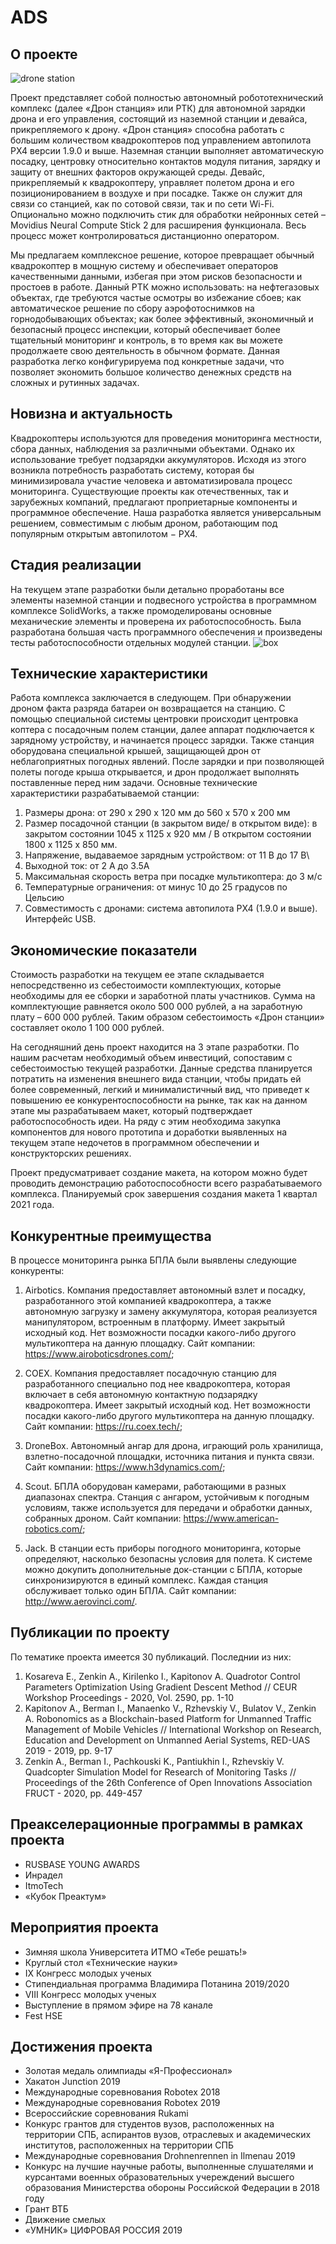 # ADS

## О проекте

![drone station](https://github.com/Zenkin/ADS/blob/main/Pictures/Станция.jpg "Дрон станция")

Проект представляет собой полностью автономный робототехнический комплекс (далее «Дрон станция» или РТК) для автономной зарядки дрона и его управления, состоящий из наземной станции и девайса, прикрепляемого к дрону. «Дрон станция» способна работать с большим количеством квадрокоптеров под управлением автопилота PX4 версии 1.9.0 и выше. Наземная станции выполняет автоматическую посадку, центровку относительно контактов модуля питания, зарядку и защиту от внешних факторов окружающей среды. Девайс, прикрепляемый к квадрокоптеру, управляет полетом дрона и его позиционированием в воздухе и при посадке. Также он служит для связи со станцией, как по сотовой связи, так и по сети Wi-Fi. Опционально можно подключить стик для обработки нейронных сетей – Movidius Neural Compute Stick 2 для расширения функционала. Весь процесс может контролироваться дистанционно оператором.

Мы предлагаем комплексное решение, которое превращает обычный квадрокоптер в мощную систему и обеспечивает операторов качественными данными, избегая при этом рисков безопасности и простоев в работе. Данный РТК можно использовать: на нефтегазовых объектах, где требуются частые осмотры во избежание сбоев; как автоматическое решение по сбору аэрофотоснимков на горнодобывающих объектах; как более эффективный, экономичный и безопасный процесс инспекции, который обеспечивает более тщательный мониторинг и контроль, в то время как вы можете продолжаете свою деятельность в обычном формате. Данная разработка легко конфигурируема под конкретные задачи, что позволяет экономить большое количество денежных средств на сложных и рутинных задачах.

## Новизна и актуальность

Квадрокоптеры используются для проведения мониторинга местности, сбора данных, наблюдения за различными объектами.  Однако их использование требует подзарядки аккумуляторов. 
Исходя из этого возникла потребность разработать систему, которая бы минимизировала участие человека и автоматизировала процесс мониторинга. 
Существующие проекты как отечественных, так и зарубежных компаний, предлагают проприетарные компоненты и программное обеспечение. Наша разработка является универсальным решением, совместимым с любым дроном, работающим под популярным открытым автопилотом − PX4.

## Стадия реализации

На текущем этапе разработки были детально проработаны все элементы наземной станции и подвесного устройства в программном комплексе SolidWorks, а также промоделированы основные механические элементы и проверена их работоспособность. Была разработана большая часть программного обеспечения и произведены тесты работоспособности отдельных модулей станции.
![box](https://github.com/Zenkin/ADS/blob/main/Pictures/Бокс.jpg "Бокс")

## Технические характеристики

Работа комплекса заключается в следующем. При обнаружении дроном факта разряда батареи он возвращается на станцию. С помощью специальной системы центровки происходит центровка коптера с посадочным полем станции, далее аппарат подключается к зарядному устройству, и начинается процесс зарядки. Также станция оборудована специальной крышей, защищающей дрон от неблагоприятных погодных явлений. После зарядки и при позволяющей полеты погоде крыша открывается, и дрон продолжает выполнять поставленные перед ним задачи.
Основные технические характеристики разрабатываемой станции:
1.	Размеры дрона: от 290 х 290 х 120 мм до 560 х 570 х 200 мм
2.	Размер посадочной станции (в закрытом виде/ в открытом виде): в закрытом состоянии 1045 x 1125 x 920 мм / В открытом состоянии 1800 x 1125 x 850 мм.
3.	Напряжение, выдаваемое зарядным устройством: от 11 В до 17 В\
4.	Выходной ток: от 2 А до 3.5А
5.	Максимальная скорость ветра при посадке мультикоптера: до 3 м/c
6.	Температурные ограничения: от минус 10 до 25 градусов по Цельсию
7.	Совместимость с дронами: система автопилота PX4 (1.9.0 и выше). Интерфейс USB.

## Экономические показатели

Стоимость разработки на текущем ее этапе складывается непосредственно из себестоимости комплектующих, которые необходимы для ее сборки и заработной платы участников. Сумма на комплектующие равняется около 500 000 рублей, а на заработную плату – 600 000 рублей. Таким образом себестоимость «Дрон станции» составляет около 1 100 000 рублей.

На сегодняшний день проект находится на 3 этапе разработки. По нашим расчетам необходимый объем инвестиций, сопоставим с себестоимостью текущей разработки. Данные средства планируется потратить на изменения внешнего вида станции, чтобы придать ей более современный, легкий и минималистичный вид, что приведет к повышению ее конкурентоспособности на рынке, так как на данном этапе мы разрабатываем макет, который подтверждает работоспособность идеи. На ряду с этим необходима закупка компонентов для нового прототипа и доработки выявленных на текущем этапе недочетов в программном обеспечении и конструкторских решениях.

Проект предусматривает создание макета, на котором можно будет проводить демонстрацию работоспособности всего разрабатываемого комплекса. Планируемый срок завершения создания макета 1 квартал 2021 года.

## Конкурентные преимущества

В процессе мониторинга рынка БПЛА были выявлены следующие конкуренты:
1)	Airbotics. Компания предоставляет автономный взлет и посадку, разработанного этой компанией квадрокоптера, а также автономную загрузку и замену аккумулятора, которая реализуется манипулятором, встроенным в платформу. Имеет закрытый исходный код. Нет возможности посадки какого-либо другого мультикоптера на данную площадку.
Сайт компании: https://www.airoboticsdrones.com/;

2)	COEX. Компания предоставляет посадочную станцию для разработанного специально под нее квадрокоптера, которая включает в себя автономную контактную подзарядку квадрокоптера. Имеет закрытый исходный код. Нет возможности посадки какого-либо другого мультикоптера на данную площадку.
Сайт компании: https://ru.coex.tech/;

3)	DroneBox. Автономный ангар для дрона, играющий роль хранилища, взлетно-посадочной площадки, источника питания и пункта связи.
Сайт компании: https://www.h3dynamics.com/;

4)	Scout. БПЛА оборудован камерами, работающими в разных диапазонах спектра. Станция с ангаром, устойчивым к погодным условиям, также используется для передачи и обработки данных, собранных дроном.
Сайт компании: https://www.american-robotics.com/;

5)	Jack. В станции есть приборы погодного мониторинга, которые определяют, насколько безопасны условия для полета. К системе можно докупить дополнительные док-станции с БПЛА, которые синхронизируются в единый комплекс. Каждая станция обслуживает только один БПЛА.
Сайт компании: http://www.aerovinci.com/.


## Публикации по проекту

По тематике проекта имеется 30 публикаций. Последнии из них:
1. Kosareva E., Zenkin A., Kirilenko I., Kapitonov A. Quadrotor Control Parameters Optimization Using Gradient Descent Method // CEUR Workshop Proceedings - 2020, Vol. 2590, pp. 1-10
2. Kapitonov A., Berman I., Manaenko V., Rzhevskiy V., Bulatov V., Zenkin A. Robonomics as a Blockchain-based Platform for Unmanned Traffic Management of Mobile Vehicles // International Workshop on Research, Education and Development on Unmanned Aerial Systems, RED-UAS 2019 - 2019, pp. 9-17
3. Zenkin A., Berman I., Pachkouski K., Pantiukhin I., Rzhevskiy V. Quadcopter Simulation Model for Research of Monitoring Tasks // Proceedings of the 26th Conference of Open Innovations Association FRUCT - 2020, pp. 449-457

## Преакселерационные программы в рамках проекта
* RUSBASE YOUNG AWARDS
* Инрадел
* ItmoTech
* «Кубок Преактум»

## Мероприятия проекта
* Зимняя школа Университета ИТМО «Тебе решать!»
* Круглый стол «Технические науки»
* IX Конгресс молодых ученых
* Стипендиальная программа Владимира Потанина 2019/2020
* VIII Конгресс молодых ученых
* Выступление в прямом эфире на 78 канале
* Fest HSE

## Достижения проекта
* Золотая медаль олимпиады «Я-Профессионал»
* Хакатон Junction 2019
* Международные соревнования Robotex 2018
* Международные соревнования Robotex 2019
* Всероссийские соревнования Rukami
* Конкурс грантов для студентов вузов, расположенных на территории СПБ, аспирантов вузов, отраслевых и академических институтов, расположенных на территории СПБ
* Международные соревнования Drohnenrennen in Ilmenau 2019
* Конкурс на лучшие научные работы, выполненные слушателями и курсантами военных образовательных учереждений высшего образования Министерства обороны Российской Федерации в 2018 году
* Грант ВТБ
* Движение смелых
* «УМНИК» ЦИФРОВАЯ РОССИЯ 2019
